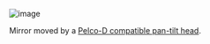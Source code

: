 
![image](https://github.com/user-attachments/assets/3cb722a3-83ab-43a8-9cd4-bceef9975f72)

Mirror moved by a [Pelco-D compatible pan-tilt head](https://www.amazon.it/Bordhap-Telecamera-Rotazione-Orizzontale-Installazione/dp/B0DFWP28YC).
